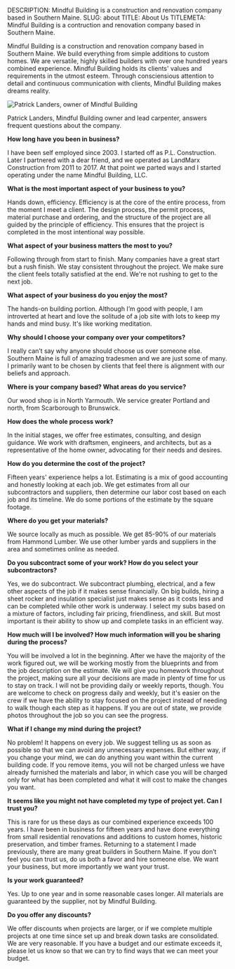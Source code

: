 DESCRIPTION: Mindful Building is a construction and renovation company based in Southern Maine. 
SLUG: about 
TITLE: About Us
TITLEMETA: Mindful Building is a contruction and renovation company based in Southern Maine.

Mindful Building is a construction and renovation company based in Southern Maine. We build everything from simple additions to custom homes. We are versatile, highly skilled builders with over one hundred years combined experience. Mindful Building holds its clients' values and requirements in the utmost esteem. Through consciensious attention to detail and continuous communication with clients, Mindful Building makes dreams reality.

<img alt="Patrick Landers, owner of Mindful Building" class="about__headshot" src="/images/patrick.jpg">

Patrick Landers, Mindful Building owner and lead carpenter, answers frequent questions about the company.

__How long have you been in business?__

I have been self employed since 2003. I started off as P.L. Construction. Later I partnered with a dear friend, and we operated as LandMarx Construction from 2011 to 2017. At that point we parted ways and I started operating under the name Mindful Building, LLC.

__What is the most important aspect of your business to you?__

Hands down, efficiency. Efficiency is at the core of the entire process, from the moment I meet a client. The design process, the permit process, material purchase and ordering, and the structure of the project are all guided by the principle of efficiency. This ensures that the project is completed in the most intentional way possible.  

__What aspect of your business matters the most to you?__

Following through from start to finish. Many companies have a great start but a rush finish. We stay consistent throughout the project. We make sure the client feels totally satisfied at the end. We're not rushing to get to the next job.

__What aspect of your business do you enjoy the most?__

The hands-on building portion. Although I’m good with people, I am introverted at heart and love the solitude of a job site with lots to keep my hands and mind busy. It's like working meditation.

__Why should I choose your company over your competitors?__

I really can’t say why anyone should choose us over someone else. Southern Maine is full of amazing tradesmen and we are just some of many. I primarily want to be chosen by clients that feel there is alignment with our beliefs and approach.

__Where is your company based? What areas do you service?__

Our wood shop is in North Yarmouth. We service greater Portland and north, from Scarborough to Brunswick.

__How does the whole process work?__

In the initial stages, we offer free estimates, consulting, and design guidance. We work with draftsmen, engineers, and architects, but as a representative of the home owner, advocating for their needs and desires.

__How do you determine the cost of the project?__

Fifteen years' experience helps a lot. Estimating is a mix of good accounting and honestly looking at each job. We get estimates from all our subcontractors and suppliers, then determine our labor cost based on each job and its timeline. We do some portions of the estimate by the square footage.

__Where do you get your materials?__

We source locally as much as possible. We get 85-90% of our materials from Hammond Lumber. We use other lumber yards and suppliers in the area and sometimes online as needed.

__Do you subcontract some of your work? How do you select your subcontractors?__

Yes, we do subcontract. We subcontract plumbing, electrical, and a few other aspects of the job if it makes sense financially. On big builds, hiring a sheet rocker and insulation specialist just makes sense as it costs less and can be completed while other work is underway. I select my subs based on a mixture of factors, including fair pricing, friendliness, and skill. But most important is their ability to show up and complete tasks in an efficient way.

__How much will I be involved? How much information will you be sharing during the process?__

You will be involved a lot in the beginning. After we have the majority of the work figured out, we will be working mostly from the blueprints and from the job description on the estimate. We will give you homework throughout the project, making sure all your decisions are made in plenty of time for us to stay on track. I will not be providing daily or weekly reports, though. You are welcome to check on progress daily and weekly, but it's easier on the crew if we have the ability to stay focused on the project instead of needing to walk though each step as it happens. If you are out of state, we provide photos throughout the job so you can see the progress.

__What if I change my mind during the project?__

No problem! It happens on every job. We suggest telling us as soon as possible so that we can avoid any unnecessary expenses. But either way, if you change your mind, we can do anything you want within the current building code. If you remove items, you will not be charged unless we have already furnished the materials and labor, in which case you will be charged only for what has been completed and what it will cost to make the changes you want.

__It seems like you might not have completed my type of project yet. Can I trust you?__

This is rare for us these days as our combined experience exceeds 100 years. I have been in business for fifteen years and have done everything from small residential renovations and additions to custom homes, historic preservation, and timber frames. Returning to a statement I made previously, there are many great builders in Southern Maine. If you don’t feel you can trust us, do us both a favor and hire someone else. We want your business, but more importantly we want your trust.

__Is your work guaranteed?__

Yes. Up to one year and in some reasonable cases longer. All materials are guaranteed by the supplier, not by Mindful Building.

__Do you offer any discounts?__

We offer discounts when projects are larger, or if we complete multiple projects at one time since set up and break down tasks are consolidated. We are very reasonable. If you have a budget and our estimate exceeds it, please let us know so that we can try to find ways that we can meet your budget.
